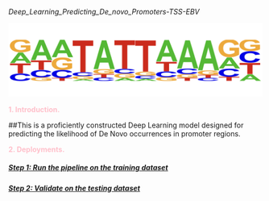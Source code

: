 *Deep_Learning_Predicting_De_novo_Promoters-TSS-EBV*

![image](https://github.com/truong128/Deep_Learning_Predicting_De_novo_Promoters-TSS-EBV/blob/main/De_novo_Promoter.png)

**<span style="color:pink;">1. Introduction.</span>**

##This is a proficiently constructed Deep Learning model designed for predicting the likelihood of De Novo occurrences in promoter regions.

**<span style="color:pink;">2. Deployments.</span>**

##### [Step 1: Run the pipeline on the training dataset](https://github.com/truong128/Deep_Learning_Predicting_De_novo_Promoters-TSS-EBV/blob/main/de_novo_promoters_traindata.csv)

##### [Step 2: Validate on the testing dataset](https://github.com/truong128/Deep_Learning_Predicting_De_novo_Promoters-TSS-EBV/blob/main/de_novo_promoters_testdata.csv)
